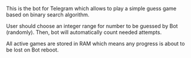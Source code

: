 This is the bot for Telegram which allows to play a simple guess game based on binary search algorithm.

User should choose an integer range for number to be guessed by Bot (randomly).
Then, bot will automatically count needed attempts. 

All active games are stored in RAM which means any progress is about to be lost on Bot reboot. 
